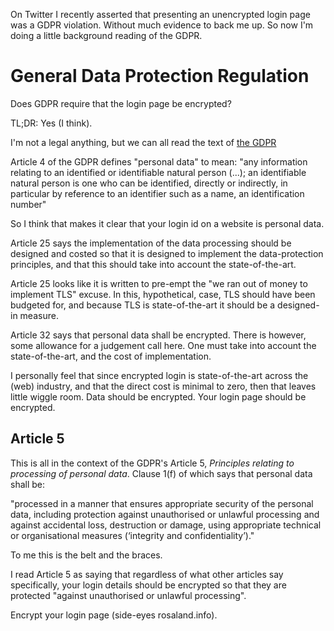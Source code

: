 [brutal]: #title "GDPR: Encrypt Your Login Page"
[brutal]: #author "David Jones"
[brutal]: #date "2019-08-23"

On Twitter I recently asserted that presenting an unencrypted
login page was a GDPR violation.
Without much evidence to back me up.
So now I'm doing a little background reading of the GDPR.

# General Data Protection Regulation

Does GDPR require that the login page be encrypted?

TL;DR: Yes (I think).

I'm not a legal anything, but we can all read the text of
[the GDPR](https://eur-lex.europa.eu/eli/reg/2016/679/oj/eng)

Article 4 of the GDPR defines "personal data" to mean:
"any information relating to an identified or identifiable natural
person (...); an identifiable natural person is one
who can be identified, directly or indirectly, in particular by
reference to an identifier such as a name, an identification
number"

So I think that makes it clear that
your login id on a website is personal data.

Article 25 says the implementation of the data processing should
be designed and costed so that
it is designed to implement the data-protection principles, and
that this should take into account the state-of-the-art.

Article 25 looks like it is written to
pre-empt the "we ran out of money to implement TLS" excuse.
In this, hypothetical, case, TLS should have been budgeted for,
and because TLS is state-of-the-art it should be a designed-in measure.

Article 32 says that personal data shall be encrypted.
There is however, some allowance for a judgement call here.
One must take into account the state-of-the-art,
and the cost of implementation.

I personally feel that since encrypted login is
state-of-the-art across the (web) industry, and
that the direct cost is minimal to zero, then
that leaves little wiggle room.
Data should be encrypted.
Your login page should be encrypted.

## Article 5

This is all in the context of the GDPR's Article 5,
_Principles relating to processing of personal data_.
Clause 1(f) of which says that personal data shall be: 

"processed in a manner that ensures appropriate security of
the personal data, including protection against unauthorised or
unlawful processing and against accidental loss, destruction or damage,
using appropriate technical or organisational measures
(‘integrity and confidentiality’)."

To me this is the belt and the braces.

I read Article 5 as saying that regardless of what other articles
say specifically, your login details should be encrypted so that
they are protected "against unauthorised or unlawful processing".

Encrypt your login page (side-eyes rosaland.info).

